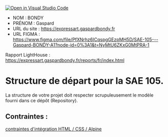 [![Open in Visual Studio Code](https://classroom.github.com/assets/open-in-vscode-c66648af7eb3fe8bc4f294546bfd86ef473780cde1dea487d3c4ff354943c9ae.svg)](https://classroom.github.com/online_ide?assignment_repo_id=9708399&assignment_repo_type=AssignmentRepo)
- NOM : BONDY
- PRÉNOM : Gaspard
- URL du site : https://expressart.gaspardbondy.fr
- URL FIGMA : https://www.figma.com/file/PfXNrhz6ICqspgGEzpMH5D/SAE-105---Gaspard-BONDY-A1?node-id=0%3A1&t=NyMtU6ZKxG0MtPRA-1

Rapport LightHouse : https://expressart.gaspardbondy.fr/reports/fr/index.html

# Structure de départ pour la SAE 105.

La structure de votre projet doit respecter scrupuleusement le modèle fourni dans ce dépôt (Repository).

## Contraintes :
[contraintes d'intégration HTML / CSS / Alpine](https://moodle.univ-fcomte.fr/mod/page/view.php?id=645799)
